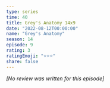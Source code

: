```yaml
---
type: series
time: 40
title: Grey's Anatomy 14x9
date: "2022-08-12T00:00:00"
name: "Grey's Anatomy"
season: 14
episode: 9
rating: 3
ratingEmoji: "⭐️⭐️⭐️"
share: false
---
```


_[No review was written for this episode]_
